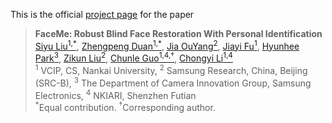 This is the official [project page](https://modyu-liu.github.io/FaceMe_Homepage/) for the paper

>**FaceMe: Robust Blind Face Restoration With Personal Identification**<br>  [Siyu Liu<sup>1,*</sup>](), [Zhengpeng Duan<sup>1,*</sup>](), [Jia OuYang<sup>2</sup>](), [Jiayi Fu<sup>1</sup>](), [Hyunhee Park<sup>3</sup>](), [Zikun Liu<sup>2</sup>](), [Chunle Guo<sup>1,4,&dagger;</sup>](), [Chongyi Li<sup>1,4</sup>]() <br>
> <sup>1</sup> VCIP, CS, Nankai University, <sup>2</sup> Samsung Research, China, Beijing (SRC-B), <sup>3</sup> The Department of Camera Innovation Group, Samsung Electronics, <sup>4</sup> NKIARI, Shenzhen Futian<br>
> <sup>*</sup>Equal contribution. <sup>&dagger;</sup>Corresponding author.
